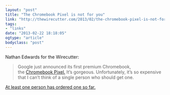 ```yaml
---
layout: "post"
title: "The Chromebook Pixel is not for you"
link: "http://thewirecutter.com/2013/02/the-chromebook-pixel-is-not-for-you/"
tags: 
- "links"
date: "2013-02-22 18:18:05"
ogtype: "article"
bodyclass: "post"
---
```


Nathan Edwards for the Wirecutter:

> Google just announced its first premium Chromebook, the [Chromebook Pixel.](http://chrome.blogspot.com/2013/02/the-chromebook-pixel-for-whats-next.html) It’s gorgeous. Unfortunately, it’s so expensive that I can’t think of a single person who should get one.

[At least one person has ordered one so far.](https://plus.google.com/+JeffJarvis/posts/g9gcXLPuVVQ)